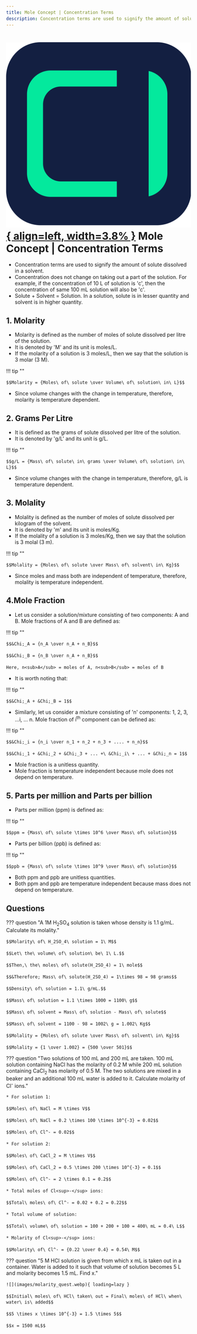 ```yaml
---
title: Mole Concept | Concentration Terms
description: Concentration terms are used to signify the amount of solute dissolved in a solvent.
---
```


# [![ChemistryEdu Logo](../../images/favicon.svg){ align=left, width=3.8% }](../../index.md)  Mole Concept | Concentration Terms

* Concentration terms are used to signify the amount of solute dissolved in a solvent.
* Concentration does not change on taking out a part of the solution. For example, if the concentration of 10 L of solution is 'c', then the concentration of same 100 mL solution will also be 'c'.
* Solute + Solvent = Solution. In a solution, solute is in lesser quantity and solvent is in higher quantity.

## 1. Molarity

* Molarity is defined as the number of moles of solute dissolved per litre of the solution.
* It is denoted by 'M' and its unit is moles/L.
* If the molarity of a solution is 3 moles/L, then we say that the solution is 3 molar (3 M).

!!! tip ""

    $$Molarity = {Moles\ of\ solute \over Volume\ of\ solution\ in\ L}$$

* Since volume changes with the change in temperature, therefore, molarity is temperature dependent.

## 2. Grams Per Litre

* It is defined as the grams of solute dissolved per litre of the solution.
* It is denoted by 'g/L' and its unit is g/L.

!!! tip ""

    $$g/L = {Mass\ of\ solute\ in\ grams \over Volume\ of\ solution\ in\ L}$$

* Since volume changes with the change in temperature, therefore, g/L is temperature dependent.

## 3. Molality

* Molality is defined as the number of moles of solute dissolved per kilogram of the solvent.
* It is denoted by 'm' and its unit is moles/Kg.
* If the molality of a solution is 3 moles/Kg, then we say that the solution is 3 molal (3 m).

!!! tip ""

    $$Molality = {Moles\ of\ solute \over Mass\ of\ solvent\ in\ Kg}$$

* Since moles and mass both are independent of temperature, therefore, molality is temperature independent.

## 4.Mole Fraction

* Let us consider a solution/mixture consisting of two components: A and B. Mole fractions of A and B are defined as:

!!! tip ""

    $$&Chi;_A = {n_A \over n_A + n_B}$$

    $$&Chi;_B = {n_B \over n_A + n_B}$$

    Here, n<sub>A</sub> = moles of A, n<sub>B</sub> = moles of B

* It is worth noting that:

!!! tip ""

    $$&Chi;_A + &Chi;_B = 1$$

* Similarly, let us consider a mixture consisting of 'n' components: 1, 2, 3, ...i, ... n. Mole fraction of i<sup>th</sup> component can be defined as:

!!! tip ""

    $$&Chi;_i = {n_i \over n_1 + n_2 + n_3 + .... + n_n}$$

    $$&Chi;_1 + &Chi;_2 + &Chi;_3 + ... +\ &Chi;_i\ + ... + &Chi;_n = 1$$

* Mole fraction is a unitless quantity.
* Mole fraction is temperature independent because mole does not depend on temperature.

## 5. Parts per million and Parts per billion

* Parts per million (ppm) is defined as:

!!! tip ""

    $$ppm = {Mass\ of\ solute \times 10^6 \over Mass\ of\ solution}$$

* Parts per billion (ppb) is defined as:

!!! tip ""

    $$ppb = {Mass\ of\ solute \times 10^9 \over Mass\ of\ solution}$$

* Both ppm and ppb are unitless quantities.
* Both ppm and ppb are temperature independent because mass does not depend on temperature.

## Questions

??? question "A 1M H<sub>2</sub>SO<sub>4</sub> solution is taken whose density is 1.1 g/mL. Calculate its molality."

    $$Molarity\ of\ H_2SO_4\ solution = 1\ M$$

    $$Let\ the\ volume\ of\ solution\ be\ 1\ L.$$

    $$Then,\ the\ moles\ of\ solute(H_2SO_4) = 1\ mole$$

    $$&Therefore; Mass\ of\ solute(H_2SO_4) = 1\times 98 = 98 grams$$

    $$Density\ of\ solution = 1.1\ g/mL.$$

    $$Mass\ of\ solution = 1.1 \times 1000 = 1100\ g$$

    $$Mass\ of\ solvent = Mass\ of\ solution - Mass\ of\ solute$$

    $$Mass\ of\ solvent = 1100 - 98 = 1002\ g = 1.002\ Kg$$

    $$Molality = {Moles\ of\ solute \over Mass\ of\ solvent\ in\ Kg}$$

    $$Molality = {1 \over 1.002} = {500 \over 501}$$

??? question "Two solutions of 100 mL and 200 mL are taken. 100 mL solution containing NaCl has the molarity of 0.2 M while 200 mL solution containing CaCl<sub>2</sub> has molarity of 0.5 M. The two solutions are mixed in a beaker and an additional 100 mL water is added to it. Calculate molarity of Cl<sup>-</sup> ions."

    * For solution 1:

    $$Moles\ of\ NaCl = M \times V$$

    $$Moles\ of\ NaCl = 0.2 \times 100 \times 10^{-3} = 0.02$$

    $$Moles\ of\ Cl^- = 0.02$$

    * For solution 2:

    $$Moles\ of\ CaCl_2 = M \times V$$

    $$Moles\ of\ CaCl_2 = 0.5 \times 200 \times 10^{-3} = 0.1$$

    $$Moles\ of\ Cl^- = 2 \times 0.1 = 0.2$$

    * Total moles of Cl<sup>-</sup> ions:

    $$Total\ moles\ of\ Cl^- = 0.02 + 0.2 = 0.22$$

    * Total volume of solution:

    $$Total\ volume\ of\ solution = 100 + 200 + 100 = 400\ mL = 0.4\ L$$

    * Molarity of Cl<sup>-</sup> ions:

    $$Molarity\ of\ Cl^- = {0.22 \over 0.4} = 0.54\ M$$

??? question "5 M HCl solution is given from which x mL is taken out in a container. Water is added to it such that volume of solution becomes 5 L and molarity becomes 1.5 mL. Find x."

    ![](images/molarity_quest.webp){ loading=lazy }

    $$Initial\ moles\ of\ HCl\ taken\ out = Final\ moles\ of HCl\ when\ water\ is\ added$$

    $$5 \times x \times 10^{-3} = 1.5 \times 5$$

    $$x = 1500 mL$$
